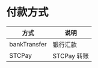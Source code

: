 # 付款方式

| 方式         | 说明        |
| ------------ | ----------- |
| bankTransfer | 银行汇款    |
| STCPay       | STCPay 转账 |